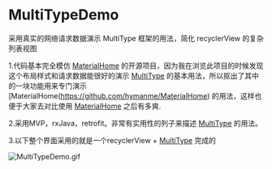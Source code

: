 # MultiTypeDemo
采用真实的网络请求数据演示 MultiType 框架的用法，简化 recyclerView 的复杂列表视图


1.代码基本完全模仿 [MaterialHome](https://github.com/hymanme/MaterialHome) 的开源项目，因为我在浏览此项目的时候发现这个布局样式和请求数据能很好的演示  [MultiType](https://github.com/drakeet/MultiType)  的基本用法，所以抠出了其中的一块功能用来专门演示 [MaterialHome(https://github.com/hymanme/MaterialHome) 的用法，这样也便于大家去对比使用 [MaterialHome](https://github.com/hymanme/MaterialHome) 之后有多爽.

2.采用MVP，rxJava，retrofit。非常有实用性的列子来描述 [MultiType](https://github.com/drakeet/MultiType) 的用法。


3.以下整个界面采用的就是一个recyclerView + [MultiType](https://github.com/drakeet/MultiType) 完成的

![MultiTypeDemo.gif](https://github.com/WanLiLi/MultiTypeDemo/blob/master/multiTypeDemo1.gif)




